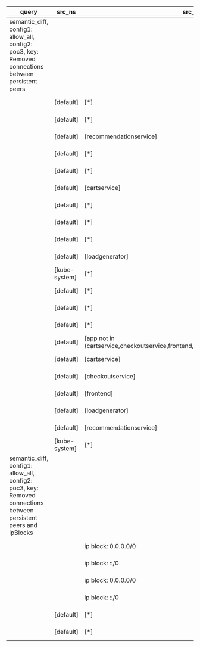 |query|src_ns|src_pods|dst_ns|dst_pods|connection|
|---|---|---|---|---|---|
|semantic_diff, config1: allow_all, config2: poc3, key: Removed connections between persistent peers||||||
||[default]|[*]|[kube-system]|[*]|All but UDP 53|
||[default]|[*]|[default]|[productcatalogservice]|All but TCP 3550|
||[default]|[recommendationservice]|[default]|[*]|All but TCP 3550|
||[default]|[*]|[default]|[app in (paymentservice,shippingservice)]|All but TCP 50051|
||[default]|[*]|[default]|[checkoutservice]|All but TCP 5050|
||[default]|[cartservice]|[default]|[*]|All but TCP 6379|
||[default]|[*]|[default]|[currencyservice]|All but TCP 7000|
||[default]|[*]|[default]|[cartservice]|All but TCP 7070|
||[default]|[*]|[default]|[app in (emailservice,recommendationservice)]|All but TCP 8080|
||[default]|[loadgenerator]|[default]|[*]|All but TCP 8080|
||[kube-system]|[*]|[default]|[*]|All but TCP 8080|
||[default]|[*]|[default]|[adservice]|All but TCP 9555|
||[default]|[*]|[default]|[loadgenerator]|All connections|
||[default]|[*]|[kube-system]|[etcd-operator]|All connections|
||[default]|[app not in (cartservice,checkoutservice,frontend,loadgenerator,recommendationservice)]|[default,kube-system]|[*]|All connections|
||[default]|[cartservice]|[default]|[app not in (cartservice,loadgenerator,redis-cart)]|All connections|
||[default]|[checkoutservice]|[default]|[app in (adservice,frontend,recommendationservice,redis-cart)]|All connections|
||[default]|[frontend]|[default]|[app in (emailservice,paymentservice,redis-cart)]|All connections|
||[default]|[loadgenerator]|[default]|[app not in (frontend,loadgenerator)]|All connections|
||[default]|[recommendationservice]|[default]|[app not in (loadgenerator,productcatalogservice,recommendationservice)]|All connections|
||[kube-system]|[*]|[default]|[app not in (frontend)]|All connections|
|semantic_diff, config1: allow_all, config2: poc3, key: Removed connections between persistent peers and ipBlocks||||||
|||ip block: 0.0.0.0/0|[default]|[*]|All but TCP 8080|
|||ip block: ::/0|[default]|[*]|All but TCP 8080|
|||ip block: 0.0.0.0/0|[default]|[app not in (frontend)]|All connections|
|||ip block: ::/0|[default]|[app not in (frontend)]|All connections|
||[default]|[*]||ip block: 0.0.0.0/0|All connections|
||[default]|[*]||ip block: ::/0|All connections|

